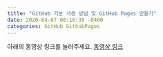 ```yaml
---
title: "GitHub 기본 사용 방법 및 GitHub Pages 만들기"
date: 2020-04-07 00:16:30 -0400
categories: GitHub GithubPages
---
```



아래의 동영상 링크를 눌러주세요.
[동영상 링크]

[동영상 링크]: https://youtu.be/SKmKJviFIE4
